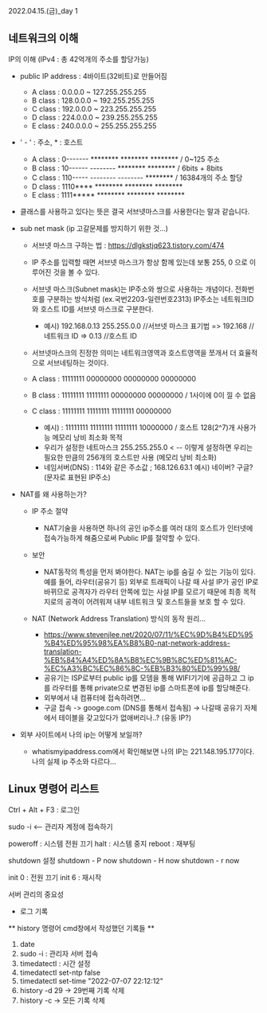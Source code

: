 2022.04.15.(금)_day 1

## 네트워크의 이해

IP의 이해 (IPv4 : 총 42억개의 주소를 할당가능)
- public IP address :  4바이트(32비트)로 만들어짐 
  - A class :    0.0.0.0 ~ 127.255.255.255
  - B class : 128.0.0.0 ~ 192.255.255.255
  - C class : 192.0.0.0 ~ 223.255.255.255
  - D class : 224.0.0.0 ~ 239.255.255.255
  - E class : 240.0.0.0 ~ 255.255.255.255

- ' - ' : 주소,        * : 호스트
  - A class : 0------- ******** ******** ********  / 0~125 주소
  - B class : 10------ -------- ******** ********  / 6bits + 8bits
  - C class : 110----- -------- -------- ******** / 16384개의 주소 할당
  - D class : 1110**** ******** ******** ********
  - E class : 1111***** ******** ******** ********

- 클래스를 사용하고 있다는 뜻은 결국 서브넷마스크를 사용한다는 말과 같습니다.

- sub net mask (ip 고갈문제를 방지하기 위한 것...)
	- 서브넷 마스크 구하는 법 : https://dlgkstjq623.tistory.com/474
	-  IP 주소를 입력할 때면 서브넷 마스크가 항상 함께 있는데 보통 255, 0 으로 이루어진 것을 볼 수 있다.
	- 서브넷 마스크(Subnet mask)는 IP주소와 쌍으로 사용하는 개념이다. 전화번호를 구분하는 방식처럼 (ex.국번2203-일련번호2313) IP주소는 네트워크ID와 호스트 ID를 서브넷 마스크로 구분한다.
		- 예시) 192.168.0.13 255.255.0.0 //서브넷 마스크 표기법
			=> 192.168 //네트워크 ID
			=> 0.13 //호스트 ID
	- 서브넷마스크의 진정한 의미는 네트워크영역과 호스트영역을 쪼개서 더 효율적으로 서브네팅하는 것이다.

  - A class : 11111111 00000000 00000000 00000000
  - B class : 11111111 11111111 00000000 00000000  / 1사이에 0이 낄 수 없음
  - C class : 11111111 11111111 11111111 00000000 

	- 예시)   : 11111111 11111111 11111111 10000000 / 호스트 128(2^7)개 사용가능 메모리 낭비 최소화 목적
	- 우리가 설정한 네트마스크 255.255.255.0 < -- 이렇게 설정하면 우리는 필요한 만큼의 256개의 호스트만 사용 (메모리 낭비 최소화)
	- 네임서버(DNS) : 114와 같은 주소값 ; 168.126.63.1 예시) 네이버? 구글? (문자로 표현된 IP주소)


- NAT를 왜 사용하는가?
  - IP 주소 절약
    - NAT기술을 사용하면 하나의 공인 ip주소를 여러 대의 호스트가 인터넷에 접속가능하게 해줌으로써 Public IP를 절약할 수 있다.
    
  - 보안
    - NAT동작의 특성을 먼저 봐야한다. NAT는 ip를 숨길 수 있는 기능이 있다. 예를 들어, 라우터(공유기 등) 외부로 트래픽이 나갈 때 사설 IP가 공인 IP로 바뀌므로 공격자가 라우터 안쪽에 있는 사설 IP를 모르기 때문에 최종 목적지로의 공격이 어려워져 내부 네트워크 및 호스트들을 보호 할 수 있다.

  - NAT (Network Address Translation) 방식의 동작 원리...
      - https://www.stevenjlee.net/2020/07/11/%EC%9D%B4%ED%95%B4%ED%95%98%EA%B8%B0-nat-network-address-translation-%EB%84%A4%ED%8A%B8%EC%9B%8C%ED%81%AC-%EC%A3%BC%EC%86%8C-%EB%B3%80%ED%99%98/
    - 공유기는 ISP로부터 public ip를 모뎀을 통해 WIFI기기에 공급하고 그 ip를 라우터를 통해 private으로 변경된 ip를 스마트폰에 ip를 할당해준다. 
    - 외부에서 내 컴퓨터에 접속하려면...
    - 구글 접속 -> googe.com (DNS를 통해서 접속됨) -> 나갈때 공유기 자체에서 테이블을 갖고있다가 없애버리나..? (유동 IP?)





- 외부 사이트에서 나의 ip는 어떻게 보일까?
  - whatismyipaddress.com에서 확인해보면 나의 IP는 221.148.195.177이다. 나의 실제 ip 주소와 다르다...




## Linux 명령어 리스트

Ctrl + Alt + F3 : 로그인 

sudo -i  <-- 관리자  계정에 접속하기

poweroff : 시스템 전원 끄기
halt : 시스템 중지
reboot : 재부팅

shutdown 설정
shutdown - P now
shutdown - H now
shutdown - r now


init 0 : 전원 끄기
init 6 : 재시작

서버 관리의 중요성
- 로그 기록

** history 명령어 cmd창에서 작성했던 기록들 **

1. date
2. sudo -i : 관리자 서버 접속
3. timedatectl  : 시간 설정
4. timedatectl set-ntp false
5. timedatectl set-time "2022-07-07 22:12:12"
6. history -d 29 -> 29번째 기록 삭제
7. history -c  -> 모든 기록 삭제
